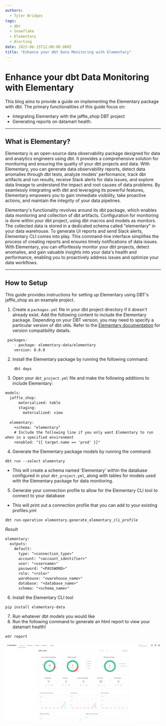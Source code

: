 ```yaml
---
authors:
  - Tyler Bridges
tags:
  - dbt
  - Snowflake
  - Elementary
  - Alerting
date: 2023-06-15T12:00:00.000Z
title: "Enhance your dbt Data Monitoring with Elementary"
---
```


# Enhance your dbt Data Monitoring with Elementary

<p> This blog aims to provide a guide on implementing the Elementary package with dbt. The primary functionalities of this guide focus on: </p>

- Integrating Elementary with the jaffle_shop DBT project
- Generating reports on datamart health.

***

## What is Elementary?
Elementary is an open-source data observability package designed for data and analytics engineers using dbt. It provides a comprehensive solution for monitoring and ensuring the quality of your dbt projects and data. With Elementary, you can generate data observability reports, detect data anomalies through dbt tests, analyze models' performance, track dbt artifacts and run results, receive Slack alerts for data issues, and explore data lineage to understand the impact and root causes of data problems. By seamlessly integrating with dbt and leveraging its powerful features, Elementary empowers you to gain immediate visibility, take proactive actions, and maintain the integrity of your data pipelines.

Elementary's functionality revolves around its dbt package, which enables data monitoring and collection of dbt artifacts. Configuration for monitoring is done within your dbt project, using dbt macros and models as monitors. The collected data is stored in a dedicated schema called "elementary" in your data warehouse. To generate UI reports and send Slack alerts, Elementary CLI comes into play. This command-line interface simplifies the process of creating reports and ensures timely notifications of data issues. With Elementary, you can effortlessly monitor your dbt projects, detect anomalies, and gain valuable insights into your data's health and performance, enabling you to proactively address issues and optimize your data workflows.

***

How to Setup
------------

This guide provides instructions for setting up Elementary using DBT's jaffle_shop as an example project.

1.  Create a `packages.yml` file in your dbt project directory if it doesn't already exist. Add the following content to include the Elementary package. Depending on your DBT version, you may need to specify a particular version of dbt utils. Refer to the [Elementary documentation](https://docs.elementary-data.com/quickstart) for version compatibility details.
       
```
 packages:
    - package: elementary-data/elementary
    version: 0.8.0
```
    
2.  Install the Elementary package by running the following command:
```    
    dbt deps
```   
3.  Open your `dbt_project.yml` file and make the following additions to include Elementary:
```    
models:
  jaffle_shop:
      materialized: table
      staging:
        materialized: view

  elementary:
    +schema: "elementary"
    # Include the following line if you only want Elementary to run when in a specified environment
    +enabled: "{{ target.name == 'prod' }}"
```   
4.  Generate the Elementary package models by running the command:
```
dbt run --select elementary
```
- This will create a schema named 'Elementary' within the database configured in your `dbt_project.yml`, along with tables for models used with the Elementary package for data monitoring.

5. Generate your connection profile to allow for the Elementary CLI tool to connect to your database
- This will print out a connection profile that you can add to your existing profiles.yml

```
dbt run-operation elementary.generate_elementary_cli_profile
```
*Result*
```
elementary:
  outputs:
    default:
      type: "<connection_type>"
      account: "<account_identifier>"
      user: "<username>"
      password: "<PASSWORD>"
      role: "<role>"
      warehouse: "<warehouse_name>"
      database: "<database_name>"
      schema: "<schema_name>"
```

6. Install the Elementary CLI tool
```
pip install elementary-data
```

7. Run whatever dbt models you would like
8. Run the following command to generate an html report to view your datamart health!
```
edr report
```

![Elementary HTML Report](https://raw.githubusercontent.com/ippontech/blog-usa/master/images/2023/06/Elementary-html-report.png)